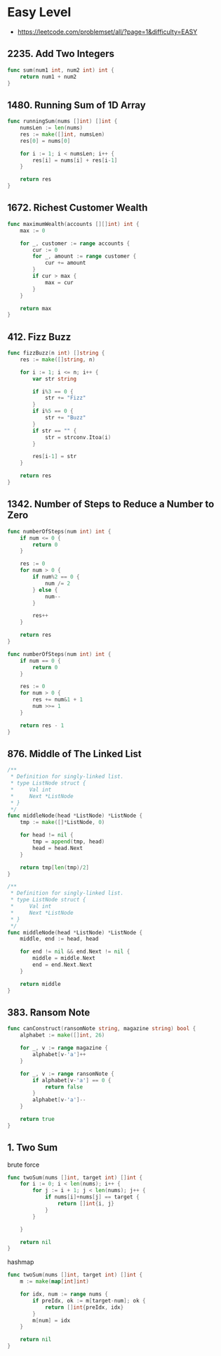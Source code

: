 # Easy Level
- https://leetcode.com/problemset/all/?page=1&difficulty=EASY


## 2235. Add Two Integers

```go
func sum(num1 int, num2 int) int {
	return num1 + num2
}
```


## 1480. Running Sum of 1D Array

```go
func runningSum(nums []int) []int {
	numsLen := len(nums)
	res := make([]int, numsLen)
	res[0] = nums[0]

	for i := 1; i < numsLen; i++ {
		res[i] = nums[i] + res[i-1]
	}

	return res
}
```


## 1672. Richest Customer Wealth

```go
func maximumWealth(accounts [][]int) int {
	max := 0

	for _, customer := range accounts {
		cur := 0
		for _, amount := range customer {
			cur += amount
		}
		if cur > max {
			max = cur
		}
	}

	return max
}
```

## 412. Fizz Buzz

```go
func fizzBuzz(n int) []string {
	res := make([]string, n)

	for i := 1; i <= n; i++ {
		var str string

		if i%3 == 0 {
			str += "Fizz"
		}
		if i%5 == 0 {
			str += "Buzz"
		}
		if str == "" {
			str = strconv.Itoa(i)
		}

		res[i-1] = str
	}

	return res
}
```


## 1342. Number of Steps to Reduce a Number to Zero

```go
func numberOfSteps(num int) int {
	if num <= 0 {
		return 0
	}

	res := 0
	for num > 0 {
		if num%2 == 0 {
			num /= 2
		} else {
			num--
		}

		res++
	}

	return res
}
```

```go
func numberOfSteps(num int) int {
	if num == 0 {
		return 0
	}

	res := 0
	for num > 0 {
		res += num&1 + 1
		num >>= 1
	}

	return res - 1
}
```


## 876. Middle of The Linked List

```go
/**
 * Definition for singly-linked list.
 * type ListNode struct {
 *     Val int
 *     Next *ListNode
 * }
 */
func middleNode(head *ListNode) *ListNode {
	tmp := make([]*ListNode, 0)

	for head != nil {
		tmp = append(tmp, head)
		head = head.Next
	}

	return tmp[len(tmp)/2]
}
```

```go
/**
 * Definition for singly-linked list.
 * type ListNode struct {
 *     Val int
 *     Next *ListNode
 * }
 */
func middleNode(head *ListNode) *ListNode {
	middle, end := head, head

	for end != nil && end.Next != nil {
		middle = middle.Next
		end = end.Next.Next
	}

	return middle
}
```


## 383. Ransom Note

```go
func canConstruct(ransomNote string, magazine string) bool {
	alphabet := make([]int, 26)

	for _, v := range magazine {
		alphabet[v-'a']++
	}

	for _, v := range ransomNote {
		if alphabet[v-'a'] == 0 {
			return false
		}
		alphabet[v-'a']--
	}

	return true
}
```


## 1. Two Sum

brute force
```go
func twoSum(nums []int, target int) []int {
	for i := 0; i < len(nums); i++ {
		for j := i + 1; j < len(nums); j++ {
			if nums[i]+nums[j] == target {
				return []int{i, j}
			}
		}

	}

	return nil
}
```

hashmap
```go
func twoSum(nums []int, target int) []int {
	m := make(map[int]int)

	for idx, num := range nums {
		if preIdx, ok := m[target-num]; ok {
			return []int{preIdx, idx}
		}
		m[num] = idx
	}

	return nil
}
```
